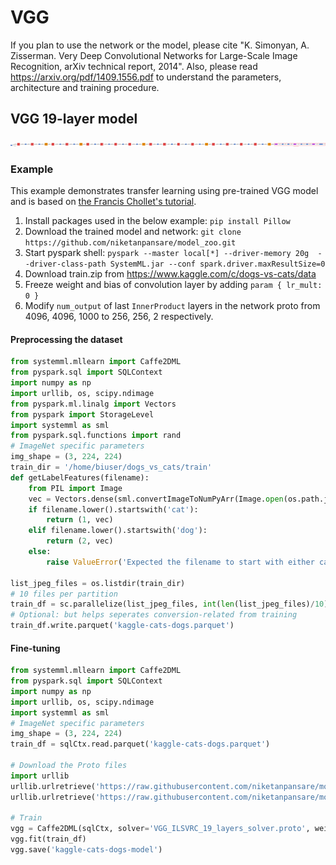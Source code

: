 <!--
{% comment %}
Licensed to the Apache Software Foundation (ASF) under one or more
contributor license agreements.  See the NOTICE file distributed with
this work for additional information regarding copyright ownership.
The ASF licenses this file to you under the Apache License, Version 2.0
(the "License"); you may not use this file except in compliance with
the License.  You may obtain a copy of the License at

http://www.apache.org/licenses/LICENSE-2.0

Unless required by applicable law or agreed to in writing, software
distributed under the License is distributed on an "AS IS" BASIS,
WITHOUT WARRANTIES OR CONDITIONS OF ANY KIND, either express or implied.
See the License for the specific language governing permissions and
limitations under the License.
{% endcomment %}
-->

# VGG

If you plan to use the network or the model, please cite "K. Simonyan, A. Zisserman. Very Deep Convolutional Networks for Large-Scale Image Recognition, arXiv technical report, 2014". Also, please read https://arxiv.org/pdf/1409.1556.pdf to understand the parameters, architecture and training procedure.

## VGG 19-layer model

![VGG 19-layer network](VGG_ILSVRC_19_layers_network.png)

### Example

This example demonstrates transfer learning using pre-trained VGG model and is based on [the Francis Chollet's tutorial](https://blog.keras.io/building-powerful-image-classification-models-using-very-little-data.html).

  1. Install packages used in the below example: `pip install Pillow`
  2. Download the trained model and network: `git clone https://github.com/niketanpansare/model_zoo.git`
  3. Start pyspark shell: `pyspark --master local[*] --driver-memory 20g  --driver-class-path SystemML.jar --conf spark.driver.maxResultSize=0`
  4. Download train.zip from https://www.kaggle.com/c/dogs-vs-cats/data
  5. Freeze weight and bias of convolution layer by adding `param { lr_mult: 0 }`
  6. Modify `num_output` of last `InnerProduct` layers in the network proto from 4096, 4096, 1000 to 256, 256, 2 respectively. 

#### Preprocessing the dataset
```python
from systemml.mllearn import Caffe2DML
from pyspark.sql import SQLContext
import numpy as np
import urllib, os, scipy.ndimage
from pyspark.ml.linalg import Vectors
from pyspark import StorageLevel
import systemml as sml
from pyspark.sql.functions import rand 
# ImageNet specific parameters
img_shape = (3, 224, 224)
train_dir = '/home/biuser/dogs_vs_cats/train'
def getLabelFeatures(filename):
	from PIL import Image
	vec = Vectors.dense(sml.convertImageToNumPyArr(Image.open(os.path.join(train_dir, filename)), img_shape=img_shape)[0,:])
	if filename.lower().startswith('cat'):
		return (1, vec)
	elif filename.lower().startswith('dog'):
		return (2, vec)
	else:
		raise ValueError('Expected the filename to start with either cat or dog')

list_jpeg_files = os.listdir(train_dir)
# 10 files per partition
train_df = sc.parallelize(list_jpeg_files, int(len(list_jpeg_files)/10)).map(lambda filename : getLabelFeatures(filename)).toDF(['label', 'features']).orderBy(rand())
# Optional: but helps seperates conversion-related from training
train_df.write.parquet('kaggle-cats-dogs.parquet')
```

#### Fine-tuning

```python
from systemml.mllearn import Caffe2DML
from pyspark.sql import SQLContext
import numpy as np
import urllib, os, scipy.ndimage
import systemml as sml
# ImageNet specific parameters
img_shape = (3, 224, 224)
train_df = sqlCtx.read.parquet('kaggle-cats-dogs.parquet')

# Download the Proto files
import urllib
urllib.urlretrieve('https://raw.githubusercontent.com/niketanpansare/model_zoo/master/caffe/vision/vgg/kaggle-dogs-vs-cats/VGG_ILSVRC_19_layers_network.proto', 'VGG_ILSVRC_19_layers_network.proto')
urllib.urlretrieve('https://raw.githubusercontent.com/niketanpansare/model_zoo/master/caffe/vision/vgg/kaggle-dogs-vs-cats/VGG_ILSVRC_19_layers_solver.proto', 'VGG_ILSVRC_19_layers_solver.proto')

# Train
vgg = Caffe2DML(sqlCtx, solver='VGG_ILSVRC_19_layers_solver.proto', weights='/home/biuser/model_zoo/caffe/vision/vgg/ilsvrc12/VGG_ILSVRC_19_pretrained_weights', ignore_weights=['fc6', 'fc7', 'fc8']).set(input_shape=img_shape, debug=True, max_iter=500, validation_split=0.005).setStatistics(True).setGPU(True)
vgg.fit(train_df)
vgg.save('kaggle-cats-dogs-model')
```
